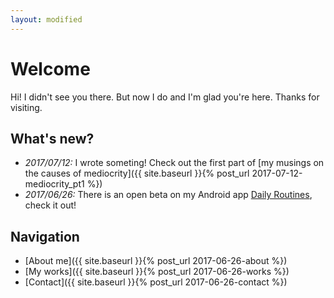```yaml
---
layout: modified
---
```


Welcome
=======

Hi! I didn't see you there. But now I do and I'm glad you're here. Thanks for visiting.

What's new?
-----------

- _2017/07/12:_ I wrote someting! Check out the first part of [my musings on the causes of mediocrity]({{ site.baseurl }}{% post_url 2017-07-12-mediocrity_pt1 %})
- _2017/06/26:_ There is an open beta on my Android app [Daily Routines](https://sxnwlfkk.github.io/daily_routines/open-beta.html), check it out!

Navigation
----------

* [About me]({{ site.baseurl }}{% post_url 2017-06-26-about %})
* [My works]({{ site.baseurl }}{% post_url 2017-06-26-works %})
* [Contact]({{ site.baseurl }}{% post_url 2017-06-26-contact %})
